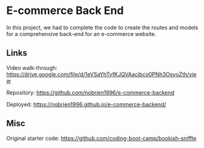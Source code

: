 # E-commerce Back End

In this project, we had to complete the code to create the routes and models for a comprehensive back-end for an e-commerce website.


## Links

Video walk-through: https://drive.google.com/file/d/1eVSaYhTyfKJQVAacjbco0PNh3OsyoZth/view

Repository: https://github.com/nobrien1996/e-commerce-backend

Deployed: https://nobrien1996.github.io/e-commerce-backend/


## Misc

Original starter code: https://github.com/coding-boot-camp/bookish-sniffle

